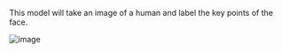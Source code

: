 This model will take an image of a human and label the key points of the face.

![image](https://github.com/Distributive-Network/Overwatch-Model-Zoo/assets/141171995/7bf1c594-2eff-4e50-94c9-aef3891e9428)
